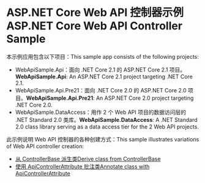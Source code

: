 # <a name="aspnet-core-web-api-controller-sample"></a><span data-ttu-id="3117c-101">ASP.NET Core Web API 控制器示例</span><span class="sxs-lookup"><span data-stu-id="3117c-101">ASP.NET Core Web API Controller Sample</span></span>

<span data-ttu-id="3117c-102">本示例应用包含以下项目：</span><span class="sxs-lookup"><span data-stu-id="3117c-102">This sample app consists of the following projects:</span></span>

- <span data-ttu-id="3117c-103">WebApiSample.Api：面向 .NET Core 2.1 的 ASP.NET Core 2.1 项目。</span><span class="sxs-lookup"><span data-stu-id="3117c-103">**WebApiSample.Api**: An ASP.NET Core 2.1 project targeting .NET Core 2.1.</span></span>
- <span data-ttu-id="3117c-104">WebApiSample.Api.Pre21：面向 .NET Core 2.0 的 ASP.NET Core 2.0 项目。</span><span class="sxs-lookup"><span data-stu-id="3117c-104">**WebApiSample.Api.Pre21**: An ASP.NET Core 2.0 project targeting .NET Core 2.0.</span></span>
- <span data-ttu-id="3117c-105">WebApiSample.DataAccess：用作 2 个 Web API 项目的数据访问层的 .NET Standard 2.0 类库。</span><span class="sxs-lookup"><span data-stu-id="3117c-105">**WebApiSample.DataAccess**: A .NET Standard 2.0 class library serving as a data access tier for the 2 Web API projects.</span></span>

<span data-ttu-id="3117c-106">此示例说明 Web API 控制器的各种创建方式：</span><span class="sxs-lookup"><span data-stu-id="3117c-106">This sample illustrates variations of Web API controller creation:</span></span>

- [<span data-ttu-id="3117c-107">从 ControllerBase 派生类</span><span class="sxs-lookup"><span data-stu-id="3117c-107">Derive class from ControllerBase</span></span>](https://docs.microsoft.com/aspnet/core/web-api#derive-class-from-controllerbase)
- [<span data-ttu-id="3117c-108">使用 ApiControllerAttribute 批注类</span><span class="sxs-lookup"><span data-stu-id="3117c-108">Annotate class with ApiControllerAttribute</span></span>](https://docs.microsoft.com/aspnet/core/web-api#annotate-class-with-apicontrollerattribute)
